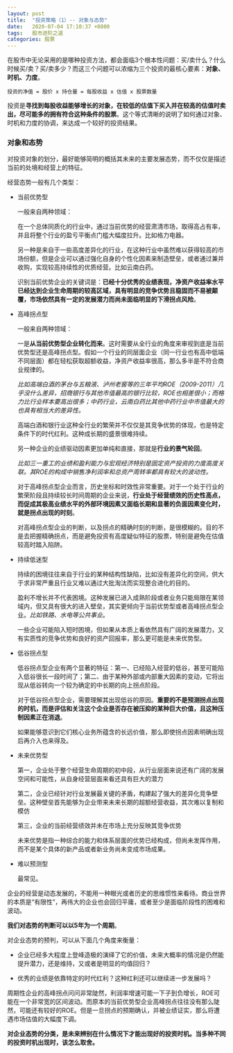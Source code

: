 ```yaml
---
layout: post
title:  "投资策略（1）-- 对象与态势"
date:   2020-07-04 17:10:37 +0800
tags:   股市进阶之道
categories: 股票
---
```


在股市中无论采用的是哪种投资方法，都会面临3个根本性问题：买/卖什么？什么时候买/卖？买/卖多少？而这三个问题可以浓缩为三个投资的最核心要素：**对象、时机、力度**。

```
投资的净值 = 股价 x 持仓量 = 每股收益 x 估值 x 股票数量
```

投资是**寻找到每股收益能够增长的对象，在较低的估值下买入并在较高的估值时卖出，尽可能多的拥有符合这种条件的股票**。这个等式清晰的说明了如何通过对象、时机和力度的协调，来达成一个较好的投资结果。

### 对象和态势

对投资对象的划分，最好能够简明的概括其未来的主要发展态势，而不仅仅是描述当前的处境和经营上的特征。

经营态势一般有几个类型：

+ 当前优势型
  
  一般来自两种领域：

  在一个总体同质化的行业中，通过当前优势的经营肃清市场，取得高占有率，并且将整个行业的盈亏平衡点门槛大幅度拉升。比如格力电器。

  另一种是来自于一些高度差异化的行业，在这种行业中虽然难以获得较高的市场份额，但是企业可以通过强化自身的个性化因素来制造壁垒，或者通过兼并收购，实现较高持续性的优质经营。比如云南白药。

  识别当前优势企业的关键词是：**已经十分优秀的业绩表现，净资产收益率水平已经达到企业生命周期的较高区域，具有明显的竞争优势且稳固而不易被颠覆，市场依然具有一定的发展潜力而尚未面临明显的下滑拐点风险**。

+ 高峰拐点型

  一般来自两种领域：

  一是**从当前优势型企业转化而来**。这时需要从全行业的角度来审视到底是当前优势型还是高峰拐点型。假如一个行业的同层面企业（同一行业也有高中低端不同层面）都在轻松获取超额收益，净资产收益率很高，那么多半是不符合商业规律的。
  
  *比如高端白酒的茅台与五粮液、泸州老窖等的三年平均ROE（2009-2011）几乎没什么差异，招商银行与其他市值最高的银行比较，ROE也相差很小；而格力比行业样本要高出很多；中药行业，云南白药比其他中药行业中市值最大的也具有相当大的差异性。*

  高端白酒和银行业这种全行业的繁荣并不仅仅是其竞争优势的体现，也是特定条件下的时代红利。这种成长期的盛景很难持续。

  另一种企业的业绩驱动因素更加单纯和直接，那就是**行业的景气轮回**。

  *比如三一重工的业绩和盈利能力与宏观经济特别是固定资产投资的力度高度关联。其ROE的构成中销售净利润率和总资产周转率都具有较大的波动性。*

  对于高峰拐点型企业而言，历史坐标和时效性非常重要。对于一个处于行业的繁荣阶段且持续较长时间周期的企业来说，**行业处于经营绩效的历史性高点，而促成其极高业绩水平的外部环境因素又面临长期和显著的负面因素变化时，就是拐点出现的时刻**。

  对高峰拐点型企业的判断，以及拐点的精确时刻的判断，是很模糊的。目的不是去把握精确拐点，而是避免投资有高度疑似特征的股票，特别是避免在估值较高时踏入陷阱。

+ 持续低迷型

  持续的困境往往来自于行业的某种结构性缺陷，比如没有差异化的空间，供大于求非常严重且行业又难以通过大批淘汰而实现整合进化的目的。

  盈利不增长并不代表困境。这种发展已进入成熟阶段或者业务只能局限在某领域内，但又具有很大的进入壁垒，其实更倾向于当前优势型或者高峰拐点型企业。*比如铁路、水电等公共事业*。

  一些企业可能陷入短时困境，但如果从本质上看依然具有广阔的发展潜力，又有实质性的竞争优势和良好的资产回报率，那么更可能是未来优势型。

+ 低谷拐点型

  低谷拐点型企业有两个显著的特征：第一、已经陷入经营的低谷，甚至可能陷入低谷很长一段时间了；第二、由于某种外部或内部重大因素的变动，它将出现从低谷转向一个较为确定的中长期的向上拐点阶段。

  对于低谷拐点型企业，需要理解其出现低谷的原因。**重要的不是预测拐点出现的时机，而是评估和关注这个企业是否存在被压抑的某种巨大价值，且这种压制因素正在消退**。

  如果能够意识到它们核心业务所蕴含的长远价值，那么即使拐点因素明确出现后再介入也来得及。

+ 未来优势型

  第一，企业处于整个经营生命周期的初中段，从行业层面来说还有广阔的发展空间和可能性，从自身经营层面来看还具有巨大的潜力

  第二，企业已经针对行业发展最关键的矛盾，构建起了强大的差异化竞争壁垒。这种壁垒首先能够为企业带来未来长期的超额经营收益，其次难以复制和模仿

  第三，企业的当前经营绩效并未在市场上充分反映其竞争优势

  未来优势是指一种综合的能力和体系层面的优势已经构成，但尚未发挥作用，而不是某个具体的新产品或者新业务尚未变成市场成果。

+ 难以预测型

  最常见。

企业的经营是动态发展的，不能用一种眼光或者历史的思维惯性来看待。商业世界的本质是“有限性”，再伟大的企业也会回归平庸，或者至少是面临阶段性的困难和波动。

**我们对态势的判断可以以5年为一个周期**。

对企业态势的预判，可以从下面几个角度来衡量：

+ 企业已经多大程度上登峰造极的演绎了它的价值，未来大概率的情况是仍然能提升潜力，还是维持，又或者是明显的均值回归？
  
+ 优秀的业绩是依靠特定的时代红利？这种红利还可以继续进一步发展吗？

周期性企业的高峰拐点问问非常陡然，利润率增速可能一下子到负增长，ROE可能在一个非常宽的区间波动。而原本的当前优势型企业高峰拐点往往没有那么陡然，可能还有较好的ROE。但是一旦拐点的预期确认，并被业绩证实，那么将遭遇市场估值的大幅度下调。

**对企业态势的分类，是未来辨别在什么情况下才能出现好的投资时机。当多种不同的投资时机出现时，该怎么取舍。**